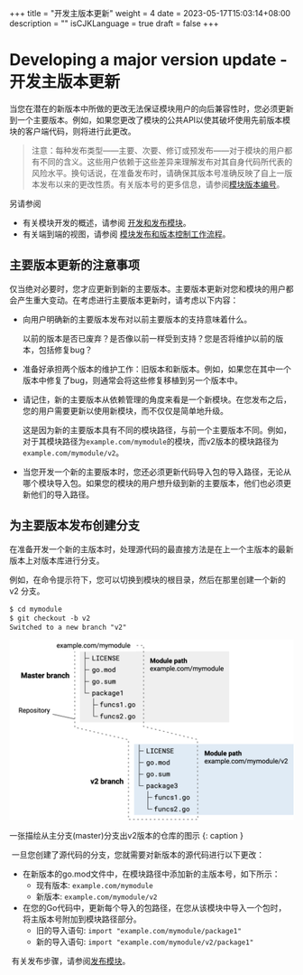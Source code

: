 +++
title = "开发主版本更新"
weight = 4
date = 2023-05-17T15:03:14+08:00
description = ""
isCJKLanguage = true
draft = false
+++
# Developing a major version update - 开发主版本更新 

​	当您在潜在的新版本中所做的更改无法保证模块用户的向后兼容性时，您必须更新到一个主要版本。例如，如果您更改了模块的公共API以使其破坏使用先前版本模块的客户端代码，则将进行此更改。

> 注意：每种发布类型——主要、次要、修订或预发布——对于模块的用户都有不同的含义。这些用户依赖于这些差异来理解发布对其自身代码所代表的风险水平。换句话说，在准备发布时，请确保其版本号准确反映了自上一版本发布以来的更改性质。有关版本号的更多信息，请参阅[模块版本编号](../ModuleVersionNumbering)。

另请参阅

- 有关模块开发的概述，请参阅 [开发和发布模块](../DevelopingAndPublishingModules)。 
- 有关端到端的视图，请参阅 [模块发布和版本控制工作流程](../ModuleReleaseAndVersioningWorkflow)。 

## 主要版本更新的注意事项 

​	仅当绝对必要时，您才应更新到新的主要版本。主要版本更新对您和模块的用户都会产生重大变动。在考虑进行主要版本更新时，请考虑以下内容：

- 向用户明确新的主要版本发布对以前主要版本的支持意味着什么。

  以前的版本是否已废弃？是否像以前一样受到支持？您是否将维护以前的版本，包括修复bug？

- 准备好承担两个版本的维护工作：旧版本和新版本。例如，如果您在其中一个版本中修复了bug，则通常会将这些修复移植到另一个版本中。

- 请记住，新的主要版本从依赖管理的角度来看是一个新模块。在您发布之后，您的用户需要更新以使用新模块，而不仅仅是简单地升级。

  这是因为新的主要版本具有不同的模块路径，与前一个主要版本不同。例如，对于其模块路径为`example.com/mymodule`的模块，而v2版本的模块路径为`example.com/mymodule/v2`。

- 当您开发一个新的主要版本时，您还必须更新代码导入包的导入路径，无论从哪个模块导入包。如果您的模块的用户想升级到新的主要版本，他们也必须更新他们的导入路径。


## 为主要版本发布创建分支 

​	在准备开发一个新的主版本时，处理源代码的最直接方法是在上一个主版本的最新版本上对版本库进行分支。

​	例如，在命令提示符下，您可以切换到模块的根目录，然后在那里创建一个新的 v2 分支。

```
$ cd mymodule
$ git checkout -b v2
Switched to a new branch "v2"
```

![Diagram illustrating a repository branched from master to v2](DevelopingAmajorVersionUpdate_img/v2-branch-module.png)

一张描绘从主分支(master)分支出v2版本的仓库的图示 
{: caption }

​	一旦您创建了源代码的分支，您就需要对新版本的源代码进行以下更改：

- 在新版本的go.mod文件中，在模块路径中添加新的主版本号，如下所示：
  - 现有版本: `example.com/mymodule`
  - 新版本: `example.com/mymodule/v2`
- 在您的Go代码中，更新每个导入的包路径，在您从该模块中导入一个包时，将主版本号附加到模块路径部分。
  - 旧的导入语句: `import "example.com/mymodule/package1"`
  - 新的导入语句: `import "example.com/mymodule/v2/package1"`

​	有关发布步骤，请参阅[发布模块](../PublishingAModule)。